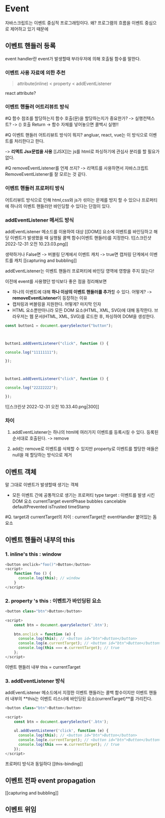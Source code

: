 ---
---


# Event

자바스크립트는 이벤트 중심적 프로그래밍이다. 
왜? 프로그램의 흐름을 이벤트 중심으로 제어하고 있기 때문에 

## 이벤트 핸들러 등록

event handler란 event가 발생할때 부라우저에 의해 호출될 함수를 말한다.

### 이벤트 사용 자료에 의한 추천
> attribute(inline) < property < addEventListener

react attribute?

### 이벤트 핸들러 어트리뷰트 방식

#Q 함수 참조를 할당하는지 함수 호출(문)을 할당하는지가 중요한가? -> 실행컨텍스트? -> () 호출 Return -> 함수 자체를 넣어놓으면 콜백시 실행!! 

#Q 이벤트 핸들러 어트리뷰트 방식이 뭐지? angluar, react, vue는 이 방식으로 이벤트를 처리한다고 한다. 

-> **리액트 Jsx문법을 사용**  [[JSX]]는 js를 html로 파싱하기에 관심사 분리를 할 필요가 없다.

#Q removeEventListener를 언제 쓰지? -> 리액트를 사용하면서 자바스크립트 RemoveEventListener를 잘 모르는 것 같다. 

### 이벤트 핸들러 프로퍼티 방식
어트리뷰트 방식으로 인해 html,css와 js가 섞이는 문제를 방지 할 수 있으나 프로퍼티에 하나의 이벤트 핸들러만 바인딩할 수 있다는 단점이 있다. 


###  addEventListener 메서드 방식

addEventListener 메소드를 이용하여 대상 [[DOM]] 요소에 이벤트를 바인딩하고 해당 이벤트가 발생했을 때 실행될 콜백 함수(이벤트 핸들러)를 지정한다.
![[스크린샷 2022-12-31 오전 10.23.03.png]]

생략하거나 False면 -> 버블링 단계에서 이벤트 캐치 -> true면 캡처링 단계에서 이벤트를 캐치
[[capturing and bubbling]]

addEventListener는 이벤트 핸들러 프로퍼티에 바인딩 영역에 영향을 주지 않는다!

이전에 event를 사용했던 방식보다 좋은 점을 정리해보면
-   하나의 이벤트에 대해 **하나 이상의 이벤트 핸들러를 추가**할 수 있다. 어떻게? -> **removeEventListener**이 등장하는 이유 
-   캡처링과 버블링을 지원한다. 어떻게? 마지막 인자
-   HTML 요소뿐만아니라 모든 DOM 요소(HTML, XML, SVG)에 대해 동작한다. 브라우저는 웹 문서(HTML, XML, SVG)를 로드한 후, 파싱하여 DOM을 생성한다.


```js
const button1 = document.querySelector("button");

  

button1.addEventListener("click", function () {

console.log("11111111");

});

  

button1.addEventListener("click", function () {

console.log("22222222");

});
```
![[스크린샷 2022-12-31 오전 10.33.40.png|300]]




### 차이
1. addEventListener는 하나의 html에 여러가지 이벤트를 등록시킬 수 있다. 등록된 순서대로 호출된다. -> remove 

2. add는 remove로 이벤트를 삭제할 수 있지만 property로 이벤트를 할당한 애들은 null을 재 할당하는 방식으로 제거








## 이벤트 객체 
말 그대로 이밴트가 발생할때 생기는 객체 

- 모든 이벤트 간에 공통적으로 생기는 프로퍼티
type
target : 이벤트를 발생 시킨 DOM 요소
currentTarget
eventPhase
bubbles
cancelable
defaultPrevented
isTrusted
timeStamp

#Q. target과 currentTarget의 차이 : currentTarget은 eventHandler 붙어있는 돔요소


## 이벤트 핸들러 내부의 this 
### 1. inline's this : window 
```js
<button onclick="foo()">Button</button>
<script>
    function foo () {
      console.log(this); // window
    }
</script>

```

### 2. property 's this : 이벤트가 바인딩된 요소

```js
<button class="btn">Button</button>
 
<script>
    const btn = document.querySelector('.btn');
 
    btn.onclick = function (e) {
      console.log(this); // <button id="btn">Button</button>
      console.log(e.currentTarget); // <button id="btn">Button</button>
      console.log(this === e.currentTarget); // true
    };
</script>
```

이밴트 핸들러 내부 this = currentTarget

### 3. **addEventListener 방식**

addEventListener 메소드에서 지정한 이벤트 핸들러는 콜백 함수이지만 이벤트 핸들러 내부의 **this는 이벤트 리스너에 바인딩된 요소(currentTarget)**를 가리킨다.

```js
<button class="btn">Button</button>
 
<script>
    const btn = document.querySelector('.btn');
 
    ul.addEventListener('click', function (e) {
      console.log(this); // <button id="btn">Button</button>
      console.log(e.currentTarget); // <button id="btn">Button</button>
      console.log(this === e.currentTarget); // true
    });
</script>
```

프로퍼티 방식과 동일하다
[[this-binding]]










## 이벤트 전파 event propagation 
[[capturing and bubbling]]



## 이벤트 위임


